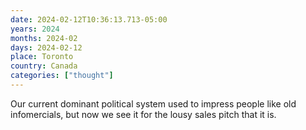 ```yaml
---
date: 2024-02-12T10:36:13.713-05:00
years: 2024
months: 2024-02
days: 2024-02-12
place: Toronto
country: Canada
categories: ["thought"]
---
```

Our current dominant political system used to impress people like old infomercials, but now we see it for the lousy sales pitch that it is.
